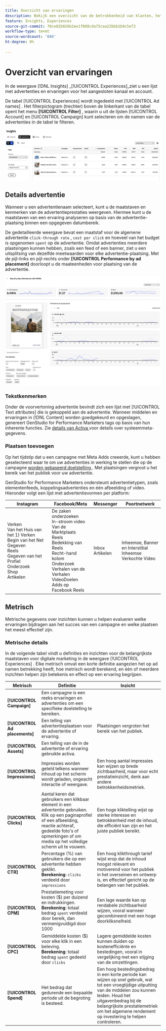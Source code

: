 ```yaml
---
title: Overzicht van ervaringen
description: Bekijk een overzicht van de betrokkenheid van klanten, het budget en de uitgaven voor ervaringen en prestaties van bedrijfsmiddelen in Adobe GenStudio voor de markten voor prestaties.
feature: Insights, Experiences
source-git-commit: 70ce82b026b2ee1f088cda75caa22bbb1b9c5ef3
workflow-type: tm+mt
source-wordcount: '684'
ht-degree: 0%

---
```



# Overzicht van ervaringen

In de weergave [!DNL Insights] _[!UICONTROL Experiences]_ziet u een lijst met advertenties en ervaringen voor het aangesloten kanaal en account.

De tabel [!UICONTROL Experiences] wordt ingedeeld met [!UICONTROL Ad names] . Het filterpictogram (trechter) boven de linkerkant van de tabel opent het menu **[!UICONTROL Filter]** , waarin u uit de lijsten [!UICONTROL Account] en [!UICONTROL Campaign] kunt selecteren om de namen van de advertenties in de tabel te filteren.

![ de filter en lijst van Ervaringen ](../../assets/insights-experiences-filter.png)

## Details advertentie

Wanneer u een advertentienaam selecteert, kunt u de maatstaven en kenmerken van de advertentieprestaties weergeven. Hiermee kunt u de maatstaven van een ervaring analyseren op basis van de advertentie-plaatsing binnen een opgegeven datumbereik.

De gedetailleerde weergave bevat een maatstaf voor de algemene advertentie `click-through rate` , `cost per click` en hoeveel van het budget is opgenomen `spent` op de advertentie. Omdat advertenties meerdere plaatsingen kunnen hebben, zoals een feed of een banner, ziet u een uitsplitsing van dezelfde meetwaarden voor elke advertentie-plaatsing. Met de pijl-links en pijl-rechts onder **[!UICONTROL Performance by ad placement]** doorloopt u de maateenheden voor plaatsing van de advertentie.

![ voeg details met metriek en advertentiepunten toe ](../../assets/insights-ad-details.png)

### Tekstkenmerken

Onder de voorvertoning advertentie bevindt zich een lijst met [!UICONTROL Text attributes] die is gekoppeld aan de advertentie. Wanneer middelen en ervaringen in [!DNL Content] worden goedgekeurd en opgeslagen, genereert GenStudio for Performance Marketers tags op basis van hun inherente functies. Zie [ details van Activa ](../content/asset-details.md#system-metadata) voor details over systeemmeta-gegevens.

### Plaatsen toevoegen

Op het tijdstip dat u een campagne met Meta Adds creeerde, kunt u hebben geselecteerd waar te om uw advertenties in werking te stellen die op de campagne [ worden gebaseerd doelstelling ](channels.md#objectives). Met plaatsingen vergroot u het bereik van het publiek voor uw advertentie.

GenStudio for Performance Marketers ondersteunt advertentietypen, zoals elementenfeeds, koppelingsadvertenties en één afbeelding of video. Hieronder volgt een lijst met advertentievormen per platform:

| Instagram | Facebook/Meta | Messenger | Poortnetwerk |
| --- | --- | --- | --- |
| Verken <br> Van het Huis van het 1} Verken Begin van het Net <br> Gegeven <br> Reels <br> Gegeven van het Profiel <br> Onderzoek <br> Shop <br> Artikelen<br> | De zaken onderzoeken <br> In-stroom video <br> Van de Marktplaats <br> Reels <br> Bedekking van Reels <br> Recht-hand kolom <br> Onderzoek <br> Verhalen van de Verhalen <br> VideoDoelen <br> Adds op Facebook Reels<br> | Inbox <br> Artikelen | Inheemse, Banner en Interstitial <br> Inheemse <br> Verkochte Video |

## Metrisch

Metrische gegevens over inzichten kunnen u helpen evalueren welke ervaringen bijdragen aan het succes van een campagne en welke plaatsen het meest effectief zijn.

### Metrische details

In de volgende tabel vindt u definities en inzichten voor de belangrijkste maatstaven voor digitale marketing in de weergave [!UICONTROL Experiences] . Elke metrisch omvat een korte definitie aangezien het op ad namen betrekking heeft, hoe metrisch wordt berekend, en één of meerdere inzichten helpen zijn betekenis en effect op een ervaring begrijpen.

| Metrisch | Definitie | Inzicht |
| ---------------------- | ----------------------------- | -------------------------------- |
| **[!UICONTROL Campaign]** | Een campagne is een reeks ervaringen en advertenties om een specifieke doelstelling te bereiken. | |
| **[!UICONTROL Ad placements]** | Een telling van advertentieplaatsen voor de advertentie of ervaring. | Plaatsingen vergroten het bereik van het publiek. |
| **[!UICONTROL Assets]** | Een telling van de in de advertentie of ervaring gebruikte activa. | |
| **[!UICONTROL Impressions]** | Impressies worden geteld telkens wanneer inhoud op het scherm wordt geladen, ongeacht interactie of weergave. | Een hoog aantal impressies kan wijzen op brede zichtbaarheid, maar voor echt prestatieinzicht, denk aan andere betrokkenheidsmetriek. |
| **[!UICONTROL Clicks]** | Aantal keren dat gebruikers een klikbaar element in een advertentie gebruiken. Klik op een paginaprofiel of een afbeelding, reactie achteraf, gedeelde foto&#39;s of opmerkingen of om media op het volledige scherm uit te vouwen. | Een hoge kliktelling wijst op sterke interesse en betrokkenheid met de inhoud, die efficiënt kan zijn en het juiste publiek bereikt. |
| **[!UICONTROL CTR]** | Percentage (%) van gebruikers die op een advertentie hebben geklikt.<br>**Berekening**: `clicks` verdeeld door `impressions` | Een hoog klikthrough tarief wijst erop dat de inhoud hoogst relevant en motiverend voor het publiek in het overseinen en ontwerp is, en effectief gericht op de belangen van het publiek. |
| **[!UICONTROL CPM]** | Prestatiemeting voor kosten ($) per duizend en indrukkingen.<br>**Berekening**: totaal bedrag `spent` verdeeld door bereik, dan vermenigvuldigd door 1000 | Een lage waarde kan op rendabele zichtbaarheid wijzen, vooral wanneer gecombineerd met een hoge doorkliksnelheid. |
| **[!UICONTROL CPC]** | Gemiddelde kosten ($) voor elke klik in een beleving.<br>**Berekening**: totaal bedrag `spent` gedeeld door `clicks` | Lagere gemiddelde kosten kunnen duiden op kostenefficiënte en bestedingen, vooral in vergelijking met een stijging van de omzettingen. |
| **[!UICONTROL Spend]** | Het bedrag dat gedurende een bepaalde periode uit de begroting is besteed. | Een hoog bestedingsbedrag in een korte periode kan wijzen op snel gebruik, wat tot een vroegtijdige uitputting van de middelen zou kunnen leiden. Houd het uitgavenbedrag bij de belangrijkste prestatiemetriek om het algemene rendement op investering te helpen controleren. |
